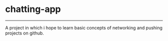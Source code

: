 # chatting-app
<hr>
A project in which i hope to learn basic concepts of networking and pushing projects on github.
